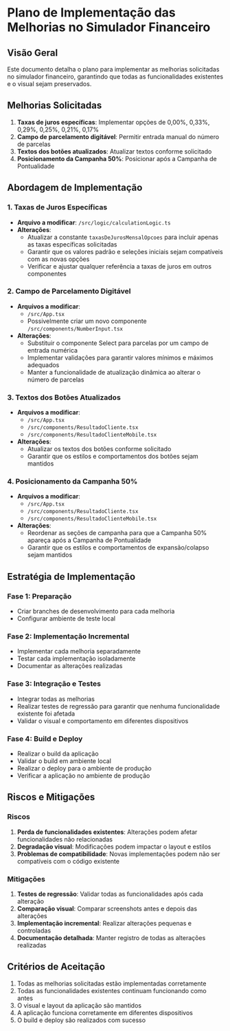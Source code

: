 # Plano de Implementação das Melhorias no Simulador Financeiro

## Visão Geral
Este documento detalha o plano para implementar as melhorias solicitadas no simulador financeiro, garantindo que todas as funcionalidades existentes e o visual sejam preservados.

## Melhorias Solicitadas
1. **Taxas de juros específicas**: Implementar opções de 0,00%, 0,33%, 0,29%, 0,25%, 0,21%, 0,17%
2. **Campo de parcelamento digitável**: Permitir entrada manual do número de parcelas
3. **Textos dos botões atualizados**: Atualizar textos conforme solicitado
4. **Posicionamento da Campanha 50%**: Posicionar após a Campanha de Pontualidade

## Abordagem de Implementação

### 1. Taxas de Juros Específicas
- **Arquivo a modificar**: `/src/logic/calculationLogic.ts`
- **Alterações**:
  - Atualizar a constante `taxasDeJurosMensalOpcoes` para incluir apenas as taxas específicas solicitadas
  - Garantir que os valores padrão e seleções iniciais sejam compatíveis com as novas opções
  - Verificar e ajustar qualquer referência a taxas de juros em outros componentes

### 2. Campo de Parcelamento Digitável
- **Arquivos a modificar**: 
  - `/src/App.tsx`
  - Possivelmente criar um novo componente `/src/components/NumberInput.tsx`
- **Alterações**:
  - Substituir o componente Select para parcelas por um campo de entrada numérica
  - Implementar validações para garantir valores mínimos e máximos adequados
  - Manter a funcionalidade de atualização dinâmica ao alterar o número de parcelas

### 3. Textos dos Botões Atualizados
- **Arquivos a modificar**:
  - `/src/App.tsx`
  - `/src/components/ResultadoCliente.tsx`
  - `/src/components/ResultadoClienteMobile.tsx`
- **Alterações**:
  - Atualizar os textos dos botões conforme solicitado
  - Garantir que os estilos e comportamentos dos botões sejam mantidos

### 4. Posicionamento da Campanha 50%
- **Arquivos a modificar**:
  - `/src/App.tsx`
  - `/src/components/ResultadoCliente.tsx`
  - `/src/components/ResultadoClienteMobile.tsx`
- **Alterações**:
  - Reordenar as seções de campanha para que a Campanha 50% apareça após a Campanha de Pontualidade
  - Garantir que os estilos e comportamentos de expansão/colapso sejam mantidos

## Estratégia de Implementação

### Fase 1: Preparação
- Criar branches de desenvolvimento para cada melhoria
- Configurar ambiente de teste local

### Fase 2: Implementação Incremental
- Implementar cada melhoria separadamente
- Testar cada implementação isoladamente
- Documentar as alterações realizadas

### Fase 3: Integração e Testes
- Integrar todas as melhorias
- Realizar testes de regressão para garantir que nenhuma funcionalidade existente foi afetada
- Validar o visual e comportamento em diferentes dispositivos

### Fase 4: Build e Deploy
- Realizar o build da aplicação
- Validar o build em ambiente local
- Realizar o deploy para o ambiente de produção
- Verificar a aplicação no ambiente de produção

## Riscos e Mitigações

### Riscos
1. **Perda de funcionalidades existentes**: Alterações podem afetar funcionalidades não relacionadas
2. **Degradação visual**: Modificações podem impactar o layout e estilos
3. **Problemas de compatibilidade**: Novas implementações podem não ser compatíveis com o código existente

### Mitigações
1. **Testes de regressão**: Validar todas as funcionalidades após cada alteração
2. **Comparação visual**: Comparar screenshots antes e depois das alterações
3. **Implementação incremental**: Realizar alterações pequenas e controladas
4. **Documentação detalhada**: Manter registro de todas as alterações realizadas

## Critérios de Aceitação

1. Todas as melhorias solicitadas estão implementadas corretamente
2. Todas as funcionalidades existentes continuam funcionando como antes
3. O visual e layout da aplicação são mantidos
4. A aplicação funciona corretamente em diferentes dispositivos
5. O build e deploy são realizados com sucesso
